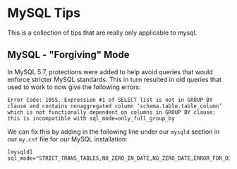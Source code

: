 # MySQL Tips
This is a collection of tips that are really only applicable to mysql.

## MySQL - "Forgiving" Mode
In MySQL 5.7, protections were added to help avoid queries that would enforce stricter MySQL standards.  This in turn resulted in old queries that used to work to now give the following errors:

```
Error Code: 1055. Expression #1 of SELECT list is not in GROUP BY clause and contains nonaggregated column ‘schema.table.table_column’ which is not functionally dependent on columns in GROUP BY clause; this is incompatible with sql_mode=only_full_group_by
```

We can fix this by adding in the following line under our `mysqld` section in our `my.cnf` file for our MySQL installation:

```
[mysqld]
sql_mode="STRICT_TRANS_TABLES,NO_ZERO_IN_DATE,NO_ZERO_DATE,ERROR_FOR_DIVISION_BY_ZERO,NO_ENGINE_SUBSTITUTION"
```
